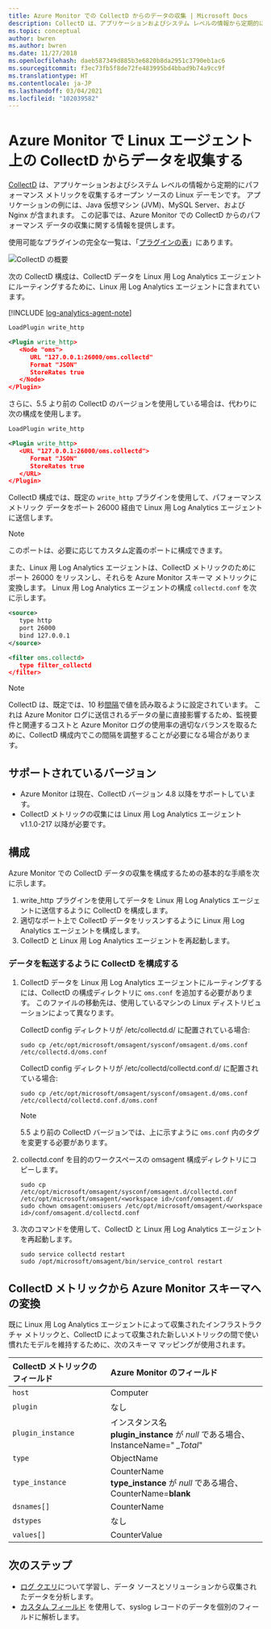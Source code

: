 ```yaml
---
title: Azure Monitor での CollectD からのデータの収集 | Microsoft Docs
description: CollectD は、アプリケーションおよびシステム レベルの情報から定期的にデータを収集するオープン ソースの Linux デーモンです。  この記事では、Azure Monitor での CollectD からのデータの収集に関する情報を提供します。
ms.topic: conceptual
author: bwren
ms.author: bwren
ms.date: 11/27/2018
ms.openlocfilehash: daeb587349d885b3e6820b8da2951c3790eb1ac6
ms.sourcegitcommit: f3ec73fb5f8de72fe483995bd4bbad9b74a9cc9f
ms.translationtype: HT
ms.contentlocale: ja-JP
ms.lasthandoff: 03/04/2021
ms.locfileid: "102039582"
---
```

# <a name="collect-data-from-collectd-on-linux-agents-in-azure-monitor"></a>Azure Monitor で Linux エージェント上の CollectD からデータを収集する
[CollectD](https://collectd.org/) は、アプリケーションおよびシステム レベルの情報から定期的にパフォーマンス メトリックを収集するオープン ソースの Linux デーモンです。 アプリケーションの例には、Java 仮想マシン (JVM)、MySQL Server、および Nginx が含まれます。 この記事では、Azure Monitor での CollectD からのパフォーマンス データの収集に関する情報を提供します。

使用可能なプラグインの完全な一覧は、「[プラグインの表](https://collectd.org/wiki/index.php/Table_of_Plugins)」にあります。

![CollectD の概要](media/data-sources-collectd/overview.png)

次の CollectD 構成は、CollectD データを Linux 用 Log Analytics エージェントにルーティングするために、Linux 用 Log Analytics エージェントに含まれています。

[!INCLUDE [log-analytics-agent-note](../../../includes/log-analytics-agent-note.md)]

```xml
LoadPlugin write_http

<Plugin write_http>
   <Node "oms">
      URL "127.0.0.1:26000/oms.collectd"
      Format "JSON"
      StoreRates true
   </Node>
</Plugin>
```

さらに、5.5 より前の CollectD のバージョンを使用している場合は、代わりに次の構成を使用します。

```xml
LoadPlugin write_http

<Plugin write_http>
   <URL "127.0.0.1:26000/oms.collectd">
      Format "JSON"
      StoreRates true
   </URL>
</Plugin>
```

CollectD 構成では、既定の `write_http` プラグインを使用して、パフォーマンス メトリック データをポート 26000 経由で Linux 用 Log Analytics エージェントに送信します。 

> [!NOTE]
> このポートは、必要に応じてカスタム定義のポートに構成できます。

また、Linux 用 Log Analytics エージェントは、CollectD メトリックのためにポート 26000 をリッスンし、それらを Azure Monitor スキーマ メトリックに変換します。 Linux 用 Log Analytics エージェントの構成 `collectd.conf` を次に示します。

```xml
<source>
   type http
   port 26000
   bind 127.0.0.1
</source>

<filter oms.collectd>
   type filter_collectd
</filter>
```

> [!NOTE]
> CollectD は、既定では、10 秒[間隔](https://collectd.org/wiki/index.php/Interval)で値を読み取るように設定されています。 これは Azure Monitor ログに送信されるデータの量に直接影響するため、監視要件と関連するコストと Azure Monitor ログの使用率の適切なバランスを取るために、CollectD 構成内でこの間隔を調整することが必要になる場合があります。

## <a name="versions-supported"></a>サポートされているバージョン
- Azure Monitor は現在、CollectD バージョン 4.8 以降をサポートしています。
- CollectD メトリックの収集には Linux 用 Log Analytics エージェント v1.1.0-217 以降が必要です。


## <a name="configuration"></a>構成
Azure Monitor での CollectD データの収集を構成するための基本的な手順を次に示します。

1. write_http プラグインを使用してデータを Linux 用 Log Analytics エージェントに送信するように CollectD を構成します。  
2. 適切なポート上で CollectD データをリッスンするように Linux 用 Log Analytics エージェントを構成します。
3. CollectD と Linux 用 Log Analytics エージェントを再起動します。

### <a name="configure-collectd-to-forward-data"></a>データを転送するように CollectD を構成する 

1. CollectD データを Linux 用 Log Analytics エージェントにルーティングするには、CollectD の構成ディレクトリに `oms.conf` を追加する必要があります。 このファイルの移動先は、使用しているマシンの Linux ディストリビューションによって異なります。

    CollectD config ディレクトリが /etc/collectd.d/ に配置されている場合:

    ```console
    sudo cp /etc/opt/microsoft/omsagent/sysconf/omsagent.d/oms.conf /etc/collectd.d/oms.conf
    ```

    CollectD config ディレクトリが /etc/collectd/collectd.conf.d/ に配置されている場合:

    ```console
    sudo cp /etc/opt/microsoft/omsagent/sysconf/omsagent.d/oms.conf /etc/collectd/collectd.conf.d/oms.conf
    ```

    >[!NOTE]
    >5\.5 より前の CollectD バージョンでは、上に示すように `oms.conf` 内のタグを変更する必要があります。
    >

2. collectd.conf を目的のワークスペースの omsagent 構成ディレクトリにコピーします。

    ```console
    sudo cp /etc/opt/microsoft/omsagent/sysconf/omsagent.d/collectd.conf /etc/opt/microsoft/omsagent/<workspace id>/conf/omsagent.d/
    sudo chown omsagent:omiusers /etc/opt/microsoft/omsagent/<workspace id>/conf/omsagent.d/collectd.conf
    ```

3. 次のコマンドを使用して、CollectD と Linux 用 Log Analytics エージェントを再起動します。

    ```console
    sudo service collectd restart
    sudo /opt/microsoft/omsagent/bin/service_control restart
    ```

## <a name="collectd-metrics-to-azure-monitor-schema-conversion"></a>CollectD メトリックから Azure Monitor スキーマへの変換
既に Linux 用 Log Analytics エージェントによって収集されたインフラストラクチャ メトリックと、CollectD によって収集された新しいメトリックの間で使い慣れたモデルを維持するために、次のスキーマ マッピングが使用されます。

| CollectD メトリックのフィールド | Azure Monitor のフィールド |
|:--|:--|
| `host` | Computer |
| `plugin` | なし |
| `plugin_instance` | インスタンス名<br>**plugin_instance** が *null* である場合、InstanceName=" *_Total*" |
| `type` | ObjectName |
| `type_instance` | CounterName<br>**type_instance** が *null* である場合、CounterName=**blank** |
| `dsnames[]` | CounterName |
| `dstypes` | なし |
| `values[]` | CounterValue |

## <a name="next-steps"></a>次のステップ
* [ログ クエリ](../logs/log-query-overview.md)について学習し、データ ソースとソリューションから収集されたデータを分析します。 
* [カスタム フィールド](../logs/custom-fields.md) を使用して、syslog レコードのデータを個別のフィールドに解析します。